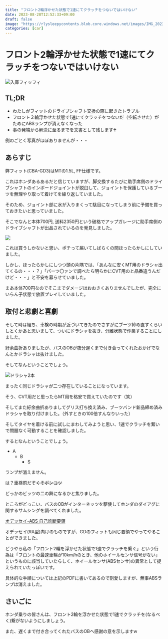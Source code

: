 ```yaml
---
title: "フロント2輪浮かせた状態で1速にてクラッチをつないではいけない"
date: 2023-08-28T12:52:33+09:00
draft: false
image: "https://rlysleepycontents.blob.core.windows.net/images/IMG_20230825_231122.jpg?width=1198&height=675"
categories: [car]
---
```


# フロント2輪浮かせた状態で1速にてクラッチをつないではいけない

![入庫フィッフィ](https://rlysleepycontents.blob.core.windows.net/images/IMG_20230825_231122.jpg?width=1198&height=675)

## TL;DR

- わたしがフィットのドライブシャフト交換の際に起きたトラブル
- フロント２輪浮かせた状態で1速にてクラッチをつないだ（空転させた）がためにABSランプが消えなくなった
- 事の発端から解決に至るまでを文書として残します♰

例のごとく写真がほぼありませんが・・・

## あらすじ

弊フィット(CBA-GD3)はMTの1.5L, FF仕様です。

これはホンダあるあるだと信じていますが、脚交換するたびに助手席側のドライブシャフトのインボードジョイントが脱臼して、ジョイントを保護しているブーツを無理やり取って着けてを繰り返していました。

そのため、ジョイント部に水が入りまくって駄目になってしまう前に予備を買っておきたいと思っていました。

そこでなんと本体700円, 送料2350円という破格でアップガレージに助手席側のドライブシャフトが出品されているのを発見しました。

![](https://rlysleepycontents.blob.core.windows.net/images/image.png?width=718&height=312)

これは買うしかないと思い、ポチって届いてしばらくの間ほったらかしにしていました。

しかし、ほったらかしにしつつ頭の片隅では、「あんなに安くMT用のドラシャ出てくるの・・・？」「パーツ〇ァンで調べたら明らかにCVT用のと品番違うんだけど・・・」と不安を募らせていました。

まあ本体700円なのでそこまでダメージはおおきくありませんでしたが、完全にいらん子状態で放置プレイしていました。

## 取付と悲劇と喜劇

そして時は経ち、車検の時期が近づいてきたのでさすがにブーツ締め直すくらいしとくかあと思いまして、ついにドラシャを抜き、分離状態で作業することにしました。

紆余曲折ありましたが、バスのOBが夜分遅くまで付き合ってくれたおかげでなんとかドラシャは抜けました。

そしてなんということでしょう。

![ドラシャ2本](https://rlysleepycontents.blob.core.windows.net/images/IMG_20230825_220540.jpg?width=380&height=675)

まったく同じドラシャが二つ存在していることになっています。

そう、CVT用だと思ったらMT用を格安で買えていたのです（笑）

そしてまた紆余曲折ありましてグリス打ち換え済み、ブーツバンド新品締め済みドラシャを取り付けました。（外すときの100倍すんなりいった）

そしてタイヤを着ける前に試しにまわしてみようと思い、1速でクラッチを繋いで問題なく可動することを確認しました。

するとなんということでしょう。

- A
    - B
        - S

ランプが消えません。

は？車検前だぞ~~くそポンコツ~~

どっかのビッツの二の舞になるかと焦りました。

ところがどっこい、バスのOBがインターネッツを駆使してホンダのダイアグに関するサムシングを調べてくれました。

[オデッセイ-ABS 自己診断要領](http://g-scan.jp/wp-content/uploads/2017/10/03003.pdf)

オデッセイ(RA型)向けのものですが、GDのフィットも同じ要領でやってやることができました。

どうやら私の「フロント2輪を浮かせた状態で1速でクラッチを繋ぐ」という行為は「フロントの最速車輪が10km/hのとき、他のホイールセンサ信号がない」というものに該当していたらしく、ホイールセンサ(ABSセンサ)の異常として捉えられていたっぽいです。

具体的な手順については上記のPDFに書いてあるので割愛しますが、無事ABSランプは消えました。

## さいごに

ホンダ乗りの皆さんは、フロント2輪を浮かせた状態で1速でクラッチを(なるべく)繋がないようにしましょう。

また、遅くまで付き合ってくれたバスのOBへ感謝の意を示しますw


